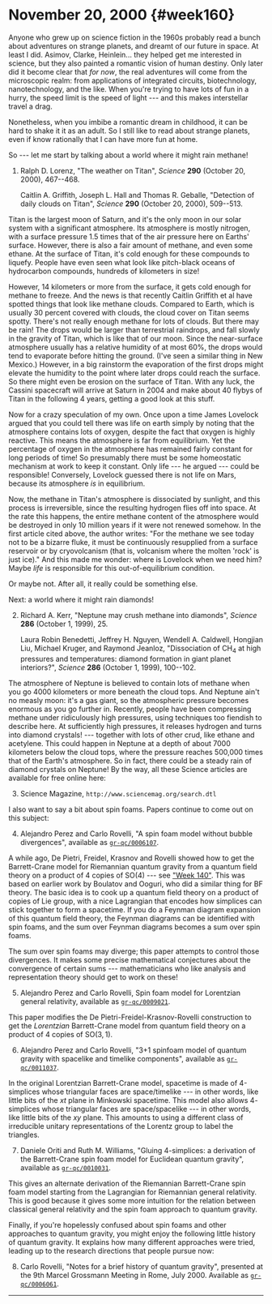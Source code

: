 # November 20, 2000 {#week160}

Anyone who grew up on science fiction in the 1960s probably read a bunch
about adventures on strange planets, and dreamt of our future in space.
At least I did. Asimov, Clarke, Heinlein... they helped get me
interested in science, but they also painted a romantic vision of human
destiny. Only later did it become clear that *for now*, the real
adventures will come from the microscopic realm: from applications of
integrated circuits, biotechnology, nanotechnology, and the like. When
you're trying to have lots of fun in a hurry, the speed limit is the
speed of light --- and this makes interstellar travel a drag.

Nonetheless, when you imbibe a romantic dream in childhood, it can be
hard to shake it it as an adult. So I still like to read about strange
planets, even if know rationally that I can have more fun at home.

So --- let me start by talking about a world where it might rain methane!

1) Ralph D. Lorenz, "The weather on Titan", _Science_ **290** (October 20, 2000), 467--468.

    Caitlin A. Griffith, Joseph L. Hall and Thomas R. Geballe, "Detection of daily clouds on Titan", _Science_ **290** (October 20, 2000), 509--513.

Titan is the largest moon of Saturn, and it's the only moon in our
solar system with a significant atmosphere. Its atmosphere is mostly
nitrogen, with a surface pressure 1.5 times that of the air pressure
here on Earths' surface. However, there is also a fair amount of
methane, and even some ethane. At the surface of Titan, it's cold
enough for these compounds to liquefy. People have even seen what look
like pitch-black oceans of hydrocarbon compounds, hundreds of kilometers
in size!

However, 14 kilometers or more from the surface, it gets cold enough for
methane to freeze. And the news is that recently Caitlin Griffith et al
have spotted things that look like methane clouds. Compared to Earth,
which is usually 30 percent covered with clouds, the cloud cover on
Titan seems spotty. There's not really enough methane for lots of
clouds. But there may be rain! The drops would be larger than
terrestrial raindrops, and fall slowly in the gravity of Titan, which is
like that of our moon. Since the near-surface atmosphere usually has a
relative humidity of at most 60%, the drops would tend to evaporate
before hitting the ground. (I've seen a similar thing in New Mexico.)
However, in a big rainstorm the evaporation of the first drops might
elevate the humidity to the point where later drops could reach the
surface. So there might even be erosion on the surface of Titan. With
any luck, the Cassini spacecraft will arrive at Saturn in 2004 and make
about 40 flybys of Titan in the following 4 years, getting a good look
at this stuff.

Now for a crazy speculation of my own. Once upon a time James Lovelock
argued that you could tell there was life on earth simply by noting that
the atmosphere contains lots of oxygen, despite the fact that oxygen is
highly reactive. This means the atmosphere is far from equilibrium. Yet
the percentage of oxygen in the atmosphere has remained fairly constant
for long periods of time! So presumably there must be some homeostatic
mechanism at work to keep it constant. Only life --- he argued --- could be
responsible! Conversely, Lovelock guessed there is not life on Mars,
because its atmosphere *is* in equilibrium.

Now, the methane in Titan's atmosphere is dissociated by sunlight, and
this process is irreversible, since the resulting hydrogen flies off
into space. At the rate this happens, the entire methane content of the
atmosphere would be destroyed in only 10 million years if it were not
renewed somehow. In the first article cited above, the author writes:
"For the methane we see today not to be a bizarre fluke, it must be
continuously resupplied from a surface reservoir or by cryovolcanism
(that is, volcanism where the molten 'rock' is just ice)." And this
made me wonder: where is Lovelock when we need him? Maybe *life* is
responsible for this out-of-equilibrium condition.

Or maybe not. After all, it really could be something else.

Next: a world where it might rain diamonds!

2) Richard A. Kerr, "Neptune may crush methane into diamonds", _Science_ **286** (October 1, 1999), 25.

    Laura Robin Benedetti, Jeffrey H. Nguyen, Wendell A. Caldwell, Hongjian Liu, Michael Kruger, and Raymond Jeanloz, "Dissociation of $\mathrm{CH}_4$ at high pressures and temperatures: diamond formation in giant planet interiors?", _Science_ **286** (October 1, 1999), 100--102.

The atmosphere of Neptune is believed to contain lots of methane when
you go 4000 kilometers or more beneath the cloud tops. And Neptune
ain't no measly moon: it's a gas giant, so the atmospheric pressure
becomes enormous as you go further in. Recently, people have been
compressing methane under ridiculously high pressures, using techniques
too fiendish to describe here. At sufficiently high pressures, it
releases hydrogen and turns into diamond crystals! --- together with lots
of other crud, like ethane and acetylene. This could happen in Neptune
at a depth of about 7000 kilometers below the cloud tops, where the
pressure reaches 500,000 times that of the Earth's atmosphere. So in
fact, there could be a steady rain of diamond crystals on Neptune! By
the way, all these Science articles are available for free online here:

3) Science Magazine, `http://www.sciencemag.org/search.dtl`

I also want to say a bit about spin foams. Papers continue to come out
on this subject:

4) Alejandro Perez and Carlo Rovelli, "A spin foam model without bubble divergences", available as [`gr-qc/0006107`](https://arxiv.org/abs/gr-qc/0006107).

A while ago, De Pietri, Freidel, Krasnov and Rovelli showed how to get
the Barrett-Crane model for Riemannian quantum gravity from a quantum
field theory on a product of 4 copies of $\mathrm{SO}(4)$ --- see
["Week 140"](#week140). This was based on earlier work by Boulatov
and Ooguri, who did a similar thing for BF theory. The basic idea is to
cook up a quantum field theory on a product of copies of Lie group, with
a nice Lagrangian that encodes how simplices can stick together to form
a spacetime. If you do a Feynman diagram expansion of this quantum field
theory, the Feynman diagrams can be identified with spin foams, and the
sum over Feynman diagrams becomes a sum over spin foams.

The sum over spin foams may diverge; this paper attempts to control
those divergences. It makes some precise mathematical conjectures about
the convergence of certain sums --- mathematicians who like analysis and
representation theory should get to work on these!

5) Alejandro Perez and Carlo Rovelli, Spin foam model for Lorentzian
general relativity, available as
[`gr-qc/0009021`](https://arxiv.org/abs/gr-qc/0009021).

This paper modifies the De Pietri-Freidel-Krasnov-Rovelli construction
to get the *Lorentzian* Barrett-Crane model from quantum field theory on
a product of 4 copies of $\mathrm{SO}(3,1)$.

6) Alejandro Perez and Carlo Rovelli, "3+1 spinfoam model of quantum gravity with spacelike and timelike components", available as [`gr-qc/0011037`](https://arxiv.org/abs/gr-qc/0011037).

In the original Lorentzian Barrett-Crane model, spacetime is made of
4-simplices whose triangular faces are space/timelike --- in other words,
like little bits of the $xt$ plane in Minkowski spacetime. This model also
allows $4$-simplices whose triangular faces are space/spacelike --- in other
words, like little bits of the $xy$ plane. This amounts to using a
different class of irreducible unitary representations of the Lorentz
group to label the triangles.

7) Daniele Oriti and Ruth M. Williams, "Gluing $4$-simplices: a derivation of the Barrett-Crane spin foam model for Euclidean quantum gravity", available as [`gr-qc/0010031`](https://arxiv.org/abs/gr-qc/0010031).

This gives an alternate derivation of the Riemannian Barrett-Crane spin
foam model starting from the Lagrangian for Riemannian general
relativity. This is good because it gives some more intuition for the
relation between classical general relativity and the spin foam approach
to quantum gravity.

Finally, if you're hopelessly confused about spin foams and other
approaches to quantum gravity, you might enjoy the following little
history of quantum gravity. It explains how many different approaches
were tried, leading up to the research directions that people pursue
now:

8) Carlo Rovelli, "Notes for a brief history of quantum gravity", presented at the 9th Marcel Grossmann Meeting in Rome, July 2000. Available as [`gr-qc/0006061`](https://arxiv.org/abs/gr-qc/0006061).

------------------------------------------------------------------------
